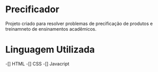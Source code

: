 # Precificador

Projeto criado para resolver problemas de precificação de produtos e treinamneto de ensinamentos acadêmicos.

# Linguagem Utilizada

-[] HTML
-[] CSS
-[] Javacript
